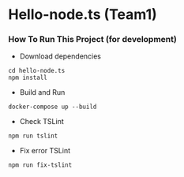 # Hello-node.ts (Team1)

### How To Run This Project (for development)
- Download dependencies

```
cd hello-node.ts
npm install
```

- Build and Run
```
docker-compose up --build
```

- Check TSLint
```
npm run tslint
```

- Fix error TSLint
```
npm run fix-tslint
```
